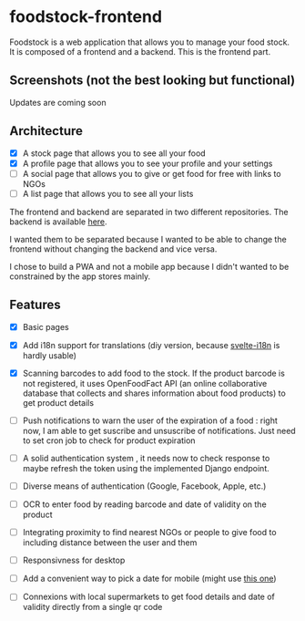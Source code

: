 # foodstock-frontend

Foodstock is a web application that allows you to manage your food stock. It is composed of a frontend and a backend. This is the frontend part.

## Screenshots (not the best looking but functional)

Updates are coming soon
<!--
<img src="https://raw.githubusercontent.com/food-stock/foodstock-frontend/master/screenshots/stockpage.png" alt="Main Stock Page" width="250px" height="auto"><img src="https://raw.githubusercontent.com/food-stock/foodstock-frontend/master/screenshots/categorypage.png" alt="Category Page" width="250px" height="auto"><img src="https://raw.githubusercontent.com/food-stock/foodstock-frontend/master/screenshots/productpage.png" alt="Product Page" width="250px" height="auto"><img src="https://raw.githubusercontent.com/food-stock/foodstock-frontend/master/screenshots/adjustquantity.png" alt="Adjust Quantities" width="250px" height="auto"><img src="https://raw.githubusercontent.com/food-stock/foodstock-frontend/master/screenshots/nomore.png" alt="Mark the Product as Out of Stock" width="250px" height="auto">
-->


## Architecture
- [x] A stock page that allows you to see all your food
- [x] A profile page that allows you to see your profile and your settings
- [ ] A social page that allows you to give or get food for free with links to NGOs
- [ ] A list page that allows you to see all your lists

The frontend and backend are separated in two different repositories. The backend is available [here](https://github.com/food-stock/foodstock-frontend).

 I wanted them to be separated because I wanted to be able to change the frontend without changing the backend and vice versa.

 I chose to build a PWA and not a mobile app because I didn't wanted to be constrained by the app stores mainly.

## Features
- [x] Basic pages
- [x] Add i18n support for translations (diy version, because [svelte-i18n](https://github.com/kaisermann/svelte-i18n) is hardly usable)
- [x] Scanning barcodes to add food to the stock. If the product barcode is not registered, it uses OpenFoodFact API (an online collaborative database that collects and shares information about food products) to get product details 
- [ ] Push notifications to warn the user of the expiration of a food : right now, I am able to get suscribe and unsuscribe of notifications. Just need to set cron job to check for product expiration
- [ ] A solid authentication system , it needs now to check response to maybe refresh the token using the implemented Django endpoint.
- [ ] Diverse means of authentication (Google, Facebook, Apple, etc.)
- [ ] OCR to enter food by reading barcode and date of validity on the product
- [ ] Integrating proximity to find nearest NGOs or people to give food to including distance between the user and them
- [ ] Responsivness for desktop
- [ ] Add a convenient way to pick a date for mobile (might use [this one](https://nehakadam.github.io/DateTimePicker/))
- [ ] Connexions with local supermarkets to get food details and date of validity directly from a single qr code

